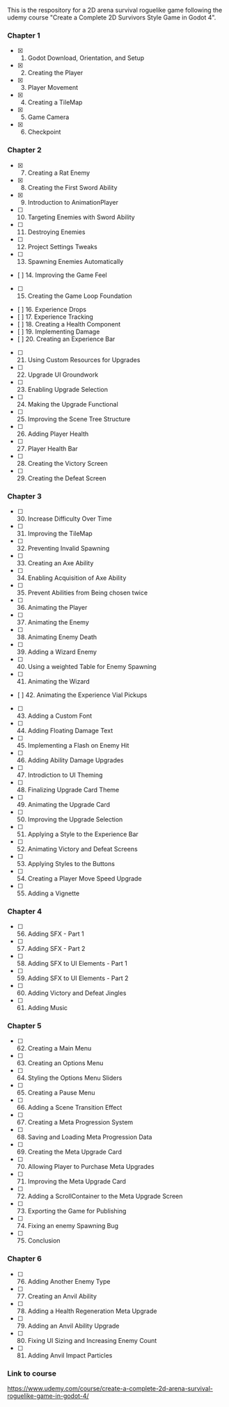 This is the respository for a 2D arena survival roguelike game following the udemy course
"Create a Complete 2D Survivors Style Game in Godot 4".

### Chapter 1
- [x] 1. Godot Download, Orientation, and Setup
- [x] 2. Creating the Player
- [x] 3. Player Movement
- [x] 4. Creating a TileMap
- [x] 5. Game Camera
- [x] 6. Checkpoint

### Chapter 2
- [x] 7. Creating a Rat Enemy
- [x] 8. Creating the First Sword Ability
- [x] 9. Introduction to AnimationPlayer
- [ ] 10. Targeting Enemies with Sword Ability
- [ ] 11. Destroying Enemies
- [ ] 12. Project Settings Tweaks
- [ ] 13. Spawning Enemies Automatically
- [ ] 14. Improving the Game Feel
- [ ] 15. Creating the Game Loop Foundation
- [ ] 16. Experience Drops
- [ ] 17. Experience Tracking
- [ ] 18. Creating a Health Component
- [ ] 19. Implementing Damage
- [ ] 20. Creating an Experience Bar
- [ ] 21. Using Custom Resources for Upgrades
- [ ] 22. Upgrade UI Groundwork
- [ ] 23. Enabling Upgrade Selection
- [ ] 24. Making the Upgrade Functional
- [ ] 25. Improving the Scene Tree Structure
- [ ] 26. Adding Player Health
- [ ] 27. Player Health Bar
- [ ] 28. Creating the Victory Screen
- [ ] 29. Creating the Defeat Screen

### Chapter 3
- [ ] 30. Increase Difficulty Over Time
- [ ] 31. Improving the TileMap
- [ ] 32. Preventing Invalid Spawning
- [ ] 33. Creating an Axe Ability
- [ ] 34. Enabling Acquisition of Axe Ability
- [ ] 35. Prevent Abilities from Being chosen twice
- [ ] 36. Animating the Player
- [ ] 37. Animating the Enemy
- [ ] 38. Animating Enemy Death
- [ ] 39. Adding a Wizard Enemy
- [ ] 40. Using a weighted Table for Enemy Spawning
- [ ] 41. Animating the Wizard
- [ ] 42. Animating the Experience Vial Pickups
- [ ] 43. Adding a Custom Font
- [ ] 44. Adding Floating Damage Text
- [ ] 45. Implementing a Flash on Enemy Hit
- [ ] 46. Adding Ability Damage Upgrades
- [ ] 47. Introdiction to UI Theming
- [ ] 48. Finalizing Upgrade Card Theme
- [ ] 49. Animating the Upgrade Card
- [ ] 50. Improving the Upgrade Selection
- [ ] 51. Applying a Style to the Experience Bar
- [ ] 52. Animating Victory and Defeat Screens
- [ ] 53. Applying Styles to the Buttons
- [ ] 54. Creating a Player Move Speed Upgrade
- [ ] 55. Adding a Vignette

### Chapter 4
- [ ] 56. Adding SFX - Part 1
- [ ] 57. Adding SFX - Part 2
- [ ] 58. Adding SFX to UI Elements - Part 1
- [ ] 59. Adding SFX to UI Elements - Part 2
- [ ] 60. Adding Victory and Defeat Jingles
- [ ] 61. Adding Music

### Chapter 5
- [ ] 62. Creating a Main Menu
- [ ] 63. Creating an Options Menu
- [ ] 64. Styling the Options Menu Sliders
- [ ] 65. Creating a Pause Menu
- [ ] 66. Adding a Scene Transition Effect
- [ ] 67. Creating a Meta Progression System
- [ ] 68. Saving and Loading Meta Progression Data
- [ ] 69. Creating the Meta Upgrade Card
- [ ] 70. Allowing Player to Purchase Meta Upgrades
- [ ] 71. Improving the Meta Upgrade Card
- [ ] 72. Adding a ScrollContainer to the Meta Upgrade Screen
- [ ] 73. Exporting the Game for Publishing
- [ ] 74. Fixing an enemy Spawning Bug
- [ ] 75. Conclusion

### Chapter 6
- [ ] 76. Adding Another Enemy Type
- [ ] 77. Creating an Anvil Ability
- [ ] 78. Adding a Health Regeneration Meta Upgrade
- [ ] 79. Adding an Anvil Ability Upgrade
- [ ] 80. Fixing UI Sizing and Increasing Enemy Count
- [ ] 81. Adding Anvil Impact Particles

### Link to course
https://www.udemy.com/course/create-a-complete-2d-arena-survival-roguelike-game-in-godot-4/

